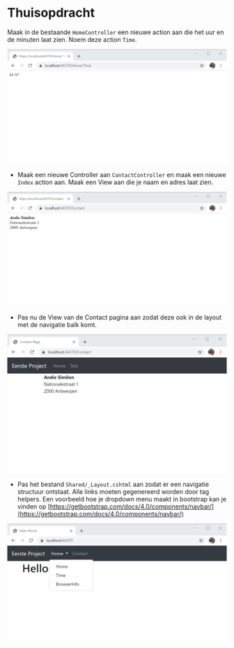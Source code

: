 # Thuisopdracht

Maak in de bestaande `HomeController` een nieuwe action aan die het uur en de minuten laat zien. Noem deze action `Time`.

![](../.gitbook/assets/TimeEndpoint1.png)

* Maak een nieuwe Controller aan `ContactController` en maak een nieuwe `Index` action aan. Maak een View aan die je naam en adres laat zien.

![](../.gitbook/assets/Contact1.png)

* Pas nu de View van de Contact pagina aan zodat deze ook in de layout met de navigatie balk komt.

![](../.gitbook/assets/Contact2.png)

* Pas het bestand `Shared/_Layout.cshtml` aan zodat er een navigatie structuur ontstaat. Alle links moeten gegenereerd worden door tag helpers. Een voorbeeld hoe je dropdown menu maakt in bootstrap kan je vinden op [https://getbootstrap.com/docs/4.0/components/navbar/](https://getbootstrap.com/docs/4.0/components/navbar/)

![](../.gitbook/assets/TagHelpers1.png)



